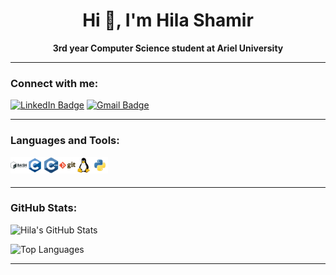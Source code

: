 <div align="center">
  
# Hi 👋, I'm Hila Shamir
  
**3rd year Computer Science student at Ariel University**

</div>

---

### Connect with me:
[![LinkedIn Badge](https://img.shields.io/badge/LinkedIn-blue?style=for-the-badge&logo=linkedin&logoColor=white)](https://www.linkedin.com/in/hila-shamir-6b5b2a274)
[![Gmail Badge](https://img.shields.io/badge/-hila.shamir99@gmail.com-c14438?style=for-the-badge&logo=Gmail&logoColor=white)](mailto:hila.shamir99@gmail.com)

---

### Languages and Tools:
<img align="left" alt="Bash" width="26px" src="https://raw.githubusercontent.com/github/explore/main/topics/bash/bash.png" />
<img align="left" alt="C" width="26px" src="https://raw.githubusercontent.com/github/explore/main/topics/c/c.png" />
<img align="left" alt="C++" width="26px" src="https://raw.githubusercontent.com/github/explore/main/topics/cpp/cpp.png" />
<img align="left" alt="Git" width="26px" src="https://raw.githubusercontent.com/github/explore/main/topics/git/git.png" />
<img align="left" alt="Linux" width="26px" src="https://raw.githubusercontent.com/github/explore/main/topics/linux/linux.png" />
<img align="left" alt="Python" width="26px" src="https://raw.githubusercontent.com/github/explore/main/topics/python/python.png" />

<br />
<br />

---

### GitHub Stats:
![Hila's GitHub Stats](https://github-readme-stats.vercel.app/api?username=hila1999&show_icons=true&hide_border=true&title_color=white&icon_color=white&text_color=white&bg_color=000000)

![Top Languages](https://github-readme-stats.vercel.app/api/top-langs/?username=hila1999&layout=compact&hide_border=true&title_color=white&icon_color=white&text_color=white&bg_color=000000)

---



